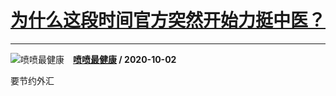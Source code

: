 # [为什么这段时间官方突然开始力挺中医？](https://www.zhihu.com/answer/1503623940)

-----------------------------------------------------------------

![喷喷最健康](https://pic4.zhimg.com/v2-aa209db569d957975e25483bbdc39ce6.jpg?source=1940ef5c "喷喷最健康")&emsp;**[喷喷最健康](https://www.zhihu.com/people/pen-pen-zui-jian-kang) / 2020-10-02**

要节约外汇

